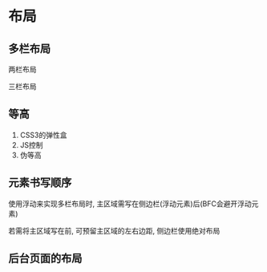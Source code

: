 # 布局

## 多栏布局

两栏布局

三栏布局

## 等高

1. CSS3的弹性盒
2. JS控制
3. 伪等高

## 元素书写顺序

使用浮动来实现多栏布局时, 主区域需写在侧边栏(浮动元素)后(BFC会避开浮动元素)

若需将主区域写在前, 可预留主区域的左右边距, 侧边栏使用绝对布局

## 后台页面的布局

